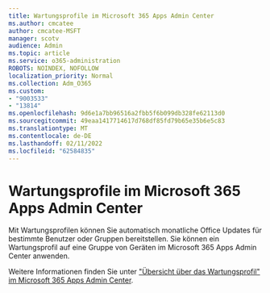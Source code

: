 ```yaml
---
title: Wartungsprofile im Microsoft 365 Apps Admin Center
ms.author: cmcatee
author: cmcatee-MSFT
manager: scotv
audience: Admin
ms.topic: article
ms.service: o365-administration
ROBOTS: NOINDEX, NOFOLLOW
localization_priority: Normal
ms.collection: Adm_O365
ms.custom:
- "9003533"
- "13814"
ms.openlocfilehash: 9d6e1a7bb96516a2fbb5f6b099db328fe62113d0
ms.sourcegitcommit: 49eaa1417714617d768df85fd79b65e35b6e5c83
ms.translationtype: MT
ms.contentlocale: de-DE
ms.lasthandoff: 02/11/2022
ms.locfileid: "62584835"
---
```

# <a name="servicing-profiles-in-microsoft-365-apps-admin-center"></a>Wartungsprofile im Microsoft 365 Apps Admin Center

Mit Wartungsprofilen können Sie automatisch monatliche Office Updates für bestimmte Benutzer oder Gruppen bereitstellen. Sie können ein Wartungsprofil auf eine Gruppe von Geräten im Microsoft 365 Apps Admin Center anwenden.

Weitere Informationen finden Sie unter ["Übersicht über das Wartungsprofil" im Microsoft 365 Apps Admin Center](https://docs.microsoft.com/deployoffice/admincenter/servicing-profile).